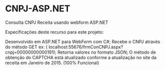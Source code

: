 # CNPJ-ASP.NET
Consulta CNPJ Receita usando webform ASP.NET

Especificações deste recurso para este projeto:

Desenvolvido em ASP.NET para WebForm com C#;
Recebe o CNPJ através do método GET ex: ( localhost:55676/frmConCNPJ.aspx?cnpj=00000000000191);
Retorna valores no formato JSON;
O método de obtenção do CAPTCHA está atualizado conforme a atualização no site da receita em Janeiro de 2015. (100% Funcional)
